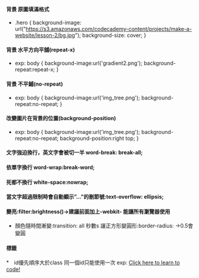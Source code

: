 #### 背景 原圖填滿格式
* .hero {
  background-image: url("https://s3.amazonaws.com/codecademy-content/projects/make-a-website/lesson-2/bg.jpg");
  background-size: cover;
}

#### 背景 水平方向平舖(repeat-x)
* exp:
body
{
background-image:url('gradient2.png');
background-repeat:repeat-x;
}

#### 背景 不平鋪(no-repeat)
* exp:
body
{
background-image:url('img_tree.png');
background-repeat:no-repeat;
}

#### 改變圖片在背景的位置(background-position)
* exp:
body
{
background-image:url('img_tree.png');
background-repeat:no-repeat;
background-position:right top;
}

#### 文字強迫換行，英文字會被切一半 word-break: break-all;
#### 依單字換行 word-wrap:break-word;
#### 死都不換行 white-space:nowrap;

#### 當文字超過限制時會自動顯示”…”的刪節號:text-overflow: ellipsis;

#### 變亮:filter:brightness()→建議前面加上-webkit- 能讓所有瀏覽器使用
* 顏色隨時間漸變:transition: all 秒數s
讓正方形變圓形:border-radius: →0.5會變圓

#### 標籤
*　id優先順序大於class
同一個id只能使用一次
exp:
<a id="learn-code" href="https://www.codecademy.com">Click here to learn to code!</a> 
